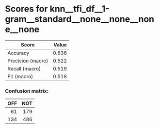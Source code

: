 # Scores for knn__tfi_df__1-gram__standard__none__none__none__none
|      Score      |Value|
|-----------------|----:|
|Accuracy         |0.636|
|Precision (macro)|0.522|
|Recall (macro)   |0.519|
|F1 (macro)       |0.518|

### Confusion matrix:
|OFF|NOT|
|--:|--:|
| 61|179|
|134|486|
